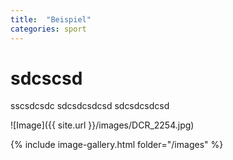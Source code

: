 ```yaml
---
title:  "Beispiel"
categories: sport
---
```

# sdcscsd
sscsdcsdc
sdcsdcsdcsd
sdcsdcsdcsd

![Image]({{ site.url }}/images/DCR_2254.jpg)

{% include image-gallery.html folder="/images" %}


